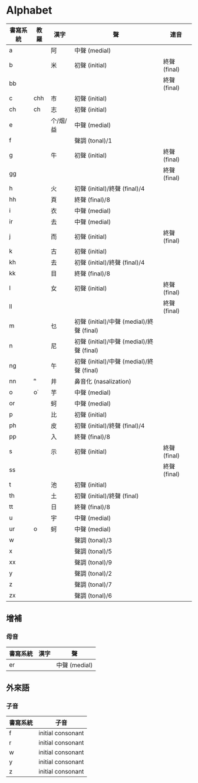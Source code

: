 # Alphabet

| 書寫系統 | 教羅 | 漢字 | 聲 | 連音 |
| --- | --- | --- | --- | --- |
| a || 阿 | 中聲 (medial) ||
| b || 米 | 初聲 (initial) | 終聲 (final) |
| bb |||| 終聲 (final) |
| c | chh | 市 | 初聲 (initial) ||
| ch | ch | 志 | 初聲 (initial) ||
| e || 个/烟/益 | 中聲 (medial) ||
| f ||| 聲調 (tonal)/1 ||
| g || 牛 | 初聲 (initial) | 終聲 (final) |
| gg |||| 終聲 (final) |
| h || 火 | 初聲 (initial)/終聲 (final)/4 ||
| hh || 頁 | 終聲 (final)/8 ||
| i || 衣 | 中聲 (medial) ||
| ir || 去 | 中聲 (medial) ||
| j || 而 | 初聲 (initial) | 終聲 (final) |
| k || 古 | 初聲 (initial) ||
| kh || 去 | 初聲 (initial)/終聲 (final)/4 ||
| kk || 目 | 終聲 (final)/8 ||
| l || 女 | 初聲 (initial) | 終聲 (final) |
| ll |||| 終聲 (final) |
| m || 乜 | 初聲 (initial)/中聲 (medial)/終聲 (final) ||
| n || 尼 | 初聲 (initial)/中聲 (medial)/終聲 (final) ||
| ng || 午 | 初聲 (initial)/中聲 (medial)/終聲 (final) ||
| nn | ⁿ | 井 | 鼻音化 (nasalization) ||
| o | o͘ | 芋 | 中聲 (medial) ||
| or || 蚵 | 中聲 (medial) ||
| p || 比 | 初聲 (initial) ||
| ph || 皮 | 初聲 (initial)/終聲 (final)/4 ||
| pp || 入 | 終聲 (final)/8 ||
| s || 示 | 初聲 (initial) | 終聲 (final) |
| ss |||| 終聲 (final) |
| t || 池 | 初聲 (initial) ||
| th || 土 | 初聲 (initial)/終聲 (final) ||
| tt || 日 | 終聲 (final)/8 ||
| u || 宇 | 中聲 (medial) ||
| ur | o | 蚵 | 中聲 (medial) ||
| w ||| 聲調 (tonal)/3 ||
| x ||| 聲調 (tonal)/5 ||
| xx ||| 聲調 (tonal)/9 ||
| y ||| 聲調 (tonal)/2 ||
| z ||| 聲調 (tonal)/7 ||
| zx ||| 聲調 (tonal)/6 ||

## 增補

### 母音

| 書寫系統 | 漢字 | 聲 |
| --- | --- | --- |
| er || 中聲 (medial) |

## 外來語

### 子音

| 書寫系統 | 子音 |
| --- | --- |
| f | initial consonant |
| r | initial consonant |
| w | initial consonant |
| y | initial consonant |
| z | initial consonant |
